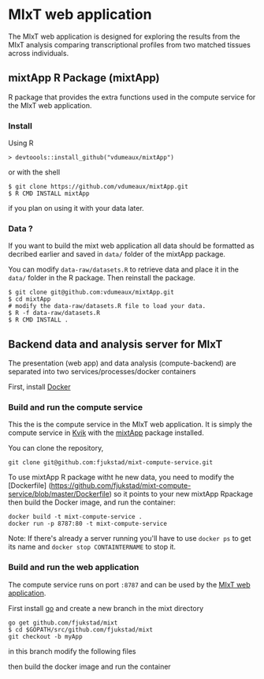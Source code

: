 # MIxT web application
The MIxT web application is designed for exploring the results from the MIxT
analysis comparing transcriptional profiles from two matched tissues across
individuals. 


##  mixtApp R Package (mixtApp)
R package that provides the extra functions used in the compute service for
the MIxT web application. 

### Install 
Using R 
```
> devtoools::install_github("vdumeaux/mixtApp")
```
or with the shell 
```
$ git clone https://github.com/vdumeaux/mixtApp.git
$ R CMD INSTALL mixtApp
```
if you plan on using it with your data later. 

### Data ?
If you want to build the mixt web application all data should be formatted as 
decribed earlier and saved in `data/` folder of the mixtApp package. 

You can modify `data-raw/datasets.R` to retrieve data and place it in the
`data/` folder in the R package. Then reinstall the package.

```
$ git clone git@github.com:vdumeaux/mixtApp.git 
$ cd mixtApp
# modify the data-raw/datasets.R file to load your data. 
$ R -f data-raw/datasets.R
$ R CMD INSTALL .
```

## Backend data and analysis server for MIxT 
The presentation (web app) and data analysis (compute-backend) are separated
into two services/processes/docker containers


First, install [Docker](http://docker.com) 


### Build and run the compute service

This the is the compute service in the MIxT web application. It is simply the
compute service in [Kvik](https://github.com/fjukstad/kvik) with the
[mixtApp](http://github.com/vdumeaux/mixtApp) package installed. 

You can clone the repository, 
```
git clone git@github.com:fjukstad/mixt-compute-service.git
```
To use mixtApp R package witht he new data, you need to modify the [Dockerfile]
(https://github.com/fjukstad/mixt-compute-service/blob/master/Dockerfile)
so it points to your new mixtApp Rpackage then build the Docker image, 
and run the container:

```
docker build -t mixt-compute-service .
docker run -p 8787:80 -t mixt-compute-service
```
Note: If there's already a server running you'll have to use `docker ps` to get
its name and `docker stop CONTAINTERNAME` to stop it.

### Build and run the web application

The compute service runs on port `:8787` and can be used by the
[MIxT web application](http://github.com/fjukstad/mixt). 

First install [go](https://golang.org/)
and create a new branch in the mixt directory

```
go get github.com/fjukstad/mixt
$ cd $GOPATH/src/github.com/fjukstad/mixt
git checkout -b myApp
```

in this branch modify the following files

then build the docker image and run the container
```

```
